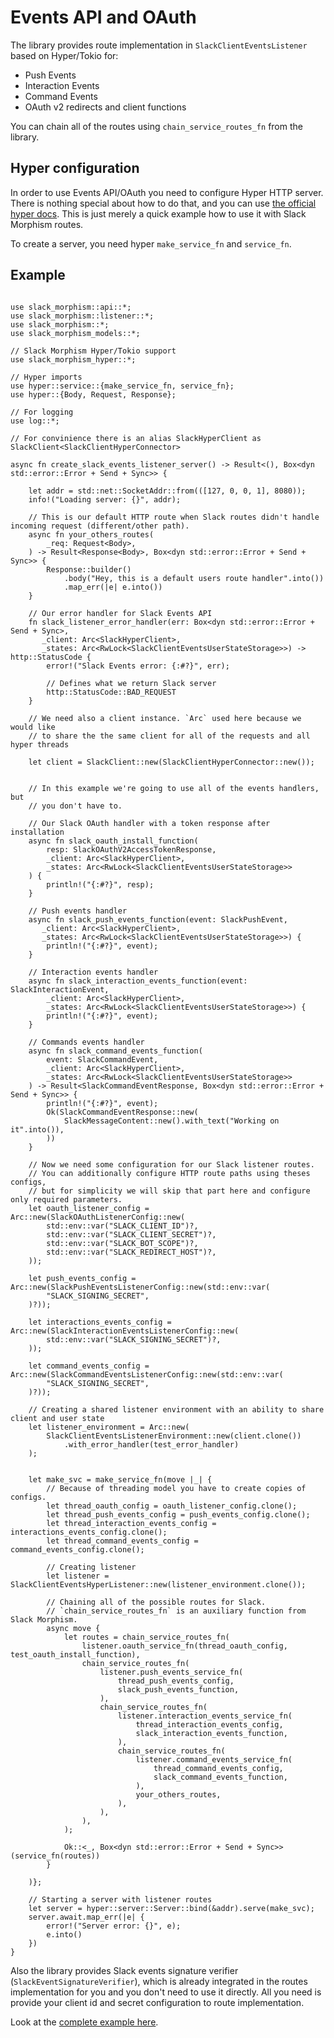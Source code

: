  # Events API and OAuth

 The library provides route implementation in `SlackClientEventsListener` based on Hyper/Tokio for:
 - Push Events
 - Interaction Events
 - Command Events
 - OAuth v2 redirects and client functions

 You can chain all of the routes using `chain_service_routes_fn` from the library.

## Hyper configuration
In order to use Events API/OAuth you need to configure Hyper HTTP server. 
There is nothing special about how to do that, and you can use [the official hyper docs](https://hyper.rs/).
This is just merely a quick example how to use it with Slack Morphism routes.

To create a server, you need hyper `make_service_fn` and `service_fn`.

## Example
```rust,noplaypen

use slack_morphism::api::*;
use slack_morphism::listener::*;
use slack_morphism::*;
use slack_morphism_models::*;

// Slack Morphism Hyper/Tokio support
use slack_morphism_hyper::*;

// Hyper imports
use hyper::service::{make_service_fn, service_fn};
use hyper::{Body, Request, Response};

// For logging
use log::*;

// For convinience there is an alias SlackHyperClient as SlackClient<SlackClientHyperConnector>

async fn create_slack_events_listener_server() -> Result<(), Box<dyn std::error::Error + Send + Sync>> {

    let addr = std::net::SocketAddr::from(([127, 0, 0, 1], 8080));
    info!("Loading server: {}", addr);

    // This is our default HTTP route when Slack routes didn't handle incoming request (different/other path).
    async fn your_others_routes(
        _req: Request<Body>,
    ) -> Result<Response<Body>, Box<dyn std::error::Error + Send + Sync>> {
        Response::builder()
            .body("Hey, this is a default users route handler".into())
            .map_err(|e| e.into())
    }
   
    // Our error handler for Slack Events API
    fn slack_listener_error_handler(err: Box<dyn std::error::Error + Send + Sync>, 
       _client: Arc<SlackHyperClient>, 
       _states: Arc<RwLock<SlackClientEventsUserStateStorage>>) -> http::StatusCode {
        error!("Slack Events error: {:#?}", err);
        
        // Defines what we return Slack server
        http::StatusCode::BAD_REQUEST
    }

    // We need also a client instance. `Arc` used here because we would like 
    // to share the the same client for all of the requests and all hyper threads    
    
    let client = SlackClient::new(SlackClientHyperConnector::new());
    

    // In this example we're going to use all of the events handlers, but
    // you don't have to.

    // Our Slack OAuth handler with a token response after installation
    async fn slack_oauth_install_function(
        resp: SlackOAuthV2AccessTokenResponse,
        _client: Arc<SlackHyperClient>,
        _states: Arc<RwLock<SlackClientEventsUserStateStorage>>
    ) {
        println!("{:#?}", resp);
    }

    // Push events handler
    async fn slack_push_events_function(event: SlackPushEvent, 
       _client: Arc<SlackHyperClient>, 
       _states: Arc<RwLock<SlackClientEventsUserStateStorage>>) {
        println!("{:#?}", event);
    }

    // Interaction events handler
    async fn slack_interaction_events_function(event: SlackInteractionEvent, 
        _client: Arc<SlackHyperClient>,
        _states: Arc<RwLock<SlackClientEventsUserStateStorage>>) {
        println!("{:#?}", event);
    }

    // Commands events handler
    async fn slack_command_events_function(
        event: SlackCommandEvent,
        _client: Arc<SlackHyperClient>,
        _states: Arc<RwLock<SlackClientEventsUserStateStorage>>
    ) -> Result<SlackCommandEventResponse, Box<dyn std::error::Error + Send + Sync>> {
        println!("{:#?}", event);
        Ok(SlackCommandEventResponse::new(
            SlackMessageContent::new().with_text("Working on it".into()),
        ))
    }

    // Now we need some configuration for our Slack listener routes.
    // You can additionally configure HTTP route paths using theses configs,
    // but for simplicity we will skip that part here and configure only required parameters.
    let oauth_listener_config = Arc::new(SlackOAuthListenerConfig::new(
        std::env::var("SLACK_CLIENT_ID")?,
        std::env::var("SLACK_CLIENT_SECRET")?,
        std::env::var("SLACK_BOT_SCOPE")?,
        std::env::var("SLACK_REDIRECT_HOST")?,
    ));

    let push_events_config = Arc::new(SlackPushEventsListenerConfig::new(std::env::var(
        "SLACK_SIGNING_SECRET",
    )?));

    let interactions_events_config = Arc::new(SlackInteractionEventsListenerConfig::new(
        std::env::var("SLACK_SIGNING_SECRET")?,
    ));

    let command_events_config = Arc::new(SlackCommandEventsListenerConfig::new(std::env::var(
        "SLACK_SIGNING_SECRET",
    )?));

    // Creating a shared listener environment with an ability to share client and user state
    let listener_environment = Arc::new(
        SlackClientEventsListenerEnvironment::new(client.clone())
            .with_error_handler(test_error_handler)
    );
    
   
    let make_svc = make_service_fn(move |_| {
        // Because of threading model you have to create copies of configs.
        let thread_oauth_config = oauth_listener_config.clone();
        let thread_push_events_config = push_events_config.clone();
        let thread_interaction_events_config = interactions_events_config.clone();
        let thread_command_events_config = command_events_config.clone();
 
        // Creating listener
        let listener = SlackClientEventsHyperListener::new(listener_environment.clone());
        
        // Chaining all of the possible routes for Slack.
        // `chain_service_routes_fn` is an auxiliary function from Slack Morphism. 
        async move {
            let routes = chain_service_routes_fn(
                listener.oauth_service_fn(thread_oauth_config, test_oauth_install_function),
                chain_service_routes_fn(
                    listener.push_events_service_fn(
                        thread_push_events_config,
                        slack_push_events_function,
                    ),
                    chain_service_routes_fn(
                        listener.interaction_events_service_fn(
                            thread_interaction_events_config,
                            slack_interaction_events_function,
                        ),
                        chain_service_routes_fn(
                            listener.command_events_service_fn(
                                thread_command_events_config,
                                slack_command_events_function,
                            ),
                            your_others_routes,
                        ),
                    ),
                ),
            );

            Ok::<_, Box<dyn std::error::Error + Send + Sync>>(service_fn(routes))
        }

    )};

    // Starting a server with listener routes
    let server = hyper::server::Server::bind(&addr).serve(make_svc);
    server.await.map_err(|e| {
        error!("Server error: {}", e);
        e.into()
    })
}
``` 

 Also the library provides Slack events signature verifier (`SlackEventSignatureVerifier`),
 which is already integrated in the routes implementation for you and you don't need to use 
 it directly. All you need is provide your client id and secret configuration 
 to route implementation.

 Look at the [complete example here](https://github.com/abdolence/slack-morphism-rust/tree/master/src/hyper/examples/events_api_server.rs).

 
